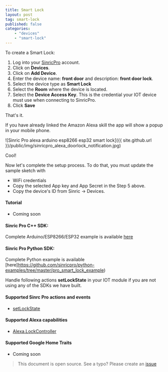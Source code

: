 ```yaml
---
title: Smart Lock
layout: post
tag: smart-lock
published: false
categories: 
    - "devices"
    - "smart-lock"
---
```



To create a Smart Lock:

1. Log into your  [SinricPro](https://sinric.pro/) account.
2. Click on **Devices**.
3. Click on **Add Device**.
4. Enter the device name: **front door** and description: **front door lock**.
5. Select the device type as **Smart Lock**
6. Select the **Room** where the device is located.
5. Select the **Device Access Key**. This is the credential your IOT device must use when connecting to SinricPro. 
6. Click **Save**

That's it. 

If you have already linked the Amazon Alexa skill the app will show a popup in your mobile phone.

![Sinric Pro alexa arduino esp8266 esp32 smart lock]({{ site.github.url }}/public/img/sinricpro_alexa_doorlock_notification.jpg)

Cool!

Now let's complete the setup process. To do that, you must update the sample sketch with 
- WiFi credentials
- Copy the selected App key and App Secret in the Step 5 above.
- Copy the device's ID from Sinric -> Devices.

#### Tutorial
- Coming soon

#### Sinric Pro C++ SDK: 
Complete Arduino/ESP8266/ESP32 example is available [here]()

#### Sinric Pro Python SDK: 
Complete Python example is available [here]https://github.com/sinricpro/python-examples/tree/master/pro_smart_lock_example) 

Handle following actions **setLockState**  in your IOT module if you are not using any of the SDKs we have built.

#### Supported Sinrc Pro actions and events
- [setLockState](https://github.com/sinricpro/sample_messages/tree/master/22_SetLockState)

#### Supported Alexa capabilities
- [Alexa.LockController](https://developer.amazon.com/docs/device-apis/alexa-lockController.html)


####  Supported Google Home Traits
- Coming soon

> This document is open source. See a typo? Please create an [issue](https://github.com/sinricpro/help-docs)
